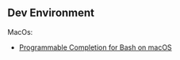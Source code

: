 ## Dev Environment

MacOs:
- [Programmable Completion for Bash on macOS](https://mail.google.com/mail/u/1/#inbox/QgrcJHsNnjvlQSqtRzTSTJJnRfnfsqMHTKQ)
